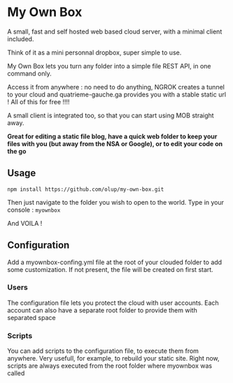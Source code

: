 My Own Box
============

A small, fast and self hosted web based cloud server, with a minimal client included.

Think of it as a mini personnal dropbox, super simple to use.

My Own Box lets you turn any folder into a simple file REST API, in one command only. 

Access it from anywhere : no need to do anything, NGROK creates a tunnel to your cloud and quatrieme-gauche.ga provides you with a stable static url ! All of this for free !!!!

A small client is integrated too, so that you can start using MOB straight away.

**Great for editing a static file blog, have a quick web folder to keep your files with you (but away from the NSA or Google), or to edit your code on the go**

## Usage

```
npm install https://github.com/olup/my-own-box.git
```

Then just navigate to the folder you wish to open to the world. Type in your console : `myownbox`

And VOILA ! 

## Configuration

Add a myownbox-confing.yml file at the root of your clouded folder to add some customization. If not present, the file will be created on first start.

### Users

The configuration file lets you protect the cloud with user accounts. Each account can also have a separate root folder to provide them with separated space

### Scripts

You can add scripts to the configuration file, to execute them from anywhere. Very usefull, for example, to rebuild your static site. Right now, scripts are always executed from the root folder where myownbox was called